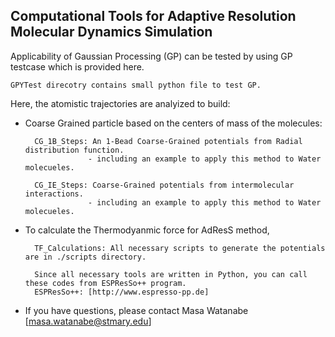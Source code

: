## Computational Tools for Adaptive Resolution Molecular Dynamics Simulation 

Applicability of Gaussian Processing (GP) can be tested by using GP testcase which is provided here.

	GPYTest direcotry contains small python file to test GP.

Here, the atomistic trajectories are analyized to build:

- Coarse Grained particle based on the centers of mass of the molecules:

		CG_1B_Steps: An 1-Bead Coarse-Grained potentials from Radial distribution function.
					- including an example to apply this method to Water molecueles.

		CG_IE_Steps: Coarse-Grained potentials from intermolecular interactions.
					- including an example to apply this method to Water molecueles.
					
- To calculate the Thermodyanmic force for AdResS method, 
		
		TF_Calculations: All necessary scripts to generate the potentials are in ./scripts directory.
		
		Since all necessary tools are written in Python, you can call these codes from ESPResSo++ program.
		ESPResSo++: [http://www.espresso-pp.de]

- If you have questions, please contact Masa Watanabe [masa.watanabe@stmary.edu]
